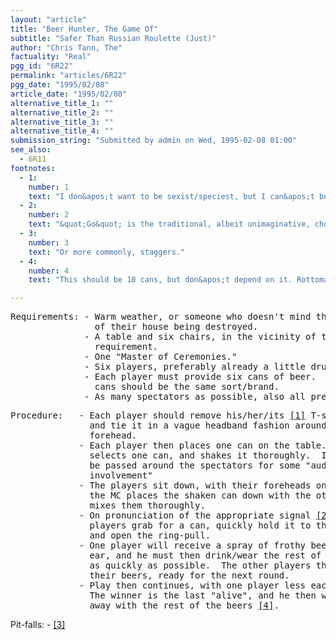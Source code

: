 ```yaml
---
layout: "article"
title: "Beer Hunter, The Game Of"
subtitle: "Safer Than Russian Roulette (Just)"
author: "Chris Tann, The"
factuality: "Real"
pgg_id: "6R22"
permalink: "articles/6R22"
pgg_date: "1995/02/08"
article_date: "1995/02/08"
alternative_title_1: ""
alternative_title_2: ""
alternative_title_3: ""
alternative_title_4: ""
submission_string: "Submitted by admin on Wed, 1995-02-08 01:00"
see_also:
  - 6R11
footnotes: 
  - 1:
    number: 1
    text: "I don&apos;t want to be sexist/speciest, but I can&apos;t be bothered typing in &quot;he/she/its&quot; every time. It doesn&apos;t scan very well either, and often comes out sounding like &quot;He shits&quot;, which is not particularly poetic. So, I am just going to use &quot;he&quot; from now on. Sorry."
  - 2:
    number: 2
    text: "&quot;Go&quot; is the traditional, albeit unimaginative, choice."
  - 3:
    number: 3
    text: "Or more commonly, staggers."
  - 4:
    number: 4
    text: "This should be 10 cans, but don&apos;t depend on it. Rottomathematics often apply, which is even more tortuous than Bistromathematics."

---
```

<div>
<pre>
Requirements: - Warm weather, or someone who doesn't mind the inside
                of their house being destroyed.
              - A table and six chairs, in the vicinity of the first
                requirement.
              - One "Master of Ceremonies."
              - Six players, preferably already a little drunk.
              - Each player must provide six cans of beer.  All beer
                cans should be the same sort/brand.
              - As many spectators as possible, also all preferably drunk
</pre>
<pre>
Procedure:   - Each player should remove his/her/its <a href="#footnote-body.1" name="footnote-link.1" class="footnote-link">[1]</a> T-shirt,
               and tie it in a vague headband fashion around their
               forehead.
             - Each player then places one can on the table.  The MC
               selects one can, and shakes it thoroughly.  It can also
               be passed around the spectators for some "audience
               involvement"
             - The players sit down, with their foreheads on the table.
               the MC places the shaken can down with the others, and
               mixes them thoroughly.
             - On pronunciation of the appropriate signal <a href="#footnote-body.2" name="footnote-link.2" class="footnote-link">[2]</a>, the
               players grab for a can, quickly hold it to their ear,
               and open the ring-pull.
             - One player will receive a spray of frothy beer in the
               ear, and he must then drink/wear the rest of the can
               as quickly as possible.  The other players then finish
               their beers, ready for the next round.
             - Play then continues, with one player less each round.
               The winner is the last "alive", and he then walks <a href="#footnote-body.3" name="footnote-link.3" class="footnote-link">[3]</a>
               away with the rest of the beers <a href="#footnote-body.4" name="footnote-link.4" class="footnote-link">[4]</a>.
</pre>
<p>Pit-falls: - <a href="#footnote-body.3" name="footnote-link.3" class="footnote-link">[3]</a></p>
</div>
